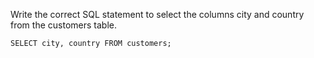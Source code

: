 Write the correct SQL statement to select the columns city and country from the customers table.

    SELECT city, country FROM customers;
